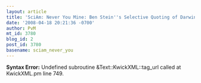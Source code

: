 ```yaml
---
layout: article
title: 'SciAm: Never You Mine: Ben Stein''s Selective Quoting of Darwin'
date: '2008-04-18 20:21:36 -0700'
author: PvM
mt_id: 3780
blog_id: 2
post_id: 3780
basename: sciam_never_you
---
```

<p><strong>Syntax Error:</strong> Undefined subroutine &Text::KwickXML::tag_url called at KwickXML.pm line 749.
</p>
